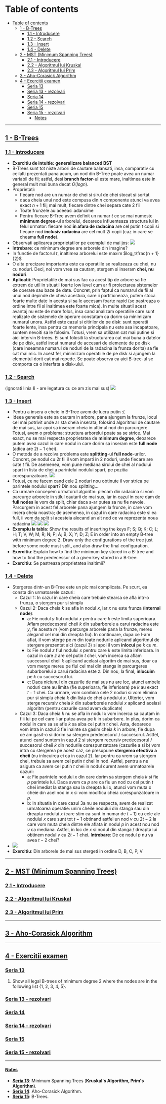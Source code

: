 # Table of contents
- [Table of contents](#table-of-contents)
  - [1 - B-Trees](#1---b-trees)
    - [1.1 - Introducere](#11---introducere)
    - [1.2 - Search](#12---search)
    - [1.3 - Insert](#13---insert)
    - [1.4 - Delete](#14---delete)
  - [2 - MST (Minimum Spanning Trees)](#2---mst-minimum-spanning-trees)
    - [2.1 - Introducere](#21---introducere)
    - [2.2 - Algoritmul lui Kruskal](#22---algoritmul-lui-kruskal)
    - [2.3 - Algoritmul lui Prim](#23---algoritmul-lui-prim)
  - [3 - Aho-Corasick Algorithm](#3---aho-corasick-algorithm)
  - [4 - Exercitii examen](#4---exercitii-examen)
    - [Seria 13](#seria-13)
    - [Seria 13 - rezolvari](#seria-13---rezolvari)
    - [Seria 14](#seria-14)
    - [Seria 14 - rezolvari](#seria-14---rezolvari)
    - [Seria 15](#seria-15)
    - [Seria 15 - rezolvari](#seria-15---rezolvari)
      - [Notes](#notes)

---

## <ins>1 - B-Trees</ins>

### <ins>1.1 - Introducere</ins>
- **Exercitiu de intuitie: generalizare balanced BST**
- B-Trees sunt tot niste arbori de cautare balansati, insa, comparativ cu ceilalti prezentati pana acum, un nod din B-Tree poate avea un numar variabil de fii; astfel, desi **branch factor**-ul este mare, inaltimea este in general mult mai buna decat $O(logn)$.
- Proprietati:
  - fiecare nod are un numar de chei si sirul de chei stocat si sortat
  - daca cheia unui nod este compusa din $n$ componente atunci va avea exact $n + 1$ fii; mai mult, fiecare dintre chei separa cate 2 fii
  - Toate frunzele au aceeasi adancime
  - Pentru fiecare B-Tree avem definit un numar $t$ ce se mai numeste **minimum degree**-ul arborelui, deoarece influenteaza structura lui in felul urmator: fiecare nod **in afara de radacina** are cel putin $t$ copii si fiecare nod **inclusiv radacina** are cel mult $2t$ copii (caz in care se cheama **full node**).
- Observati aplicarea proprietatilor pe exemplul de mai jos:
![](./images/B-tree_structure.png)
- **Intrebare**: ce minimum degree are arborele din imagine?
- In functie de factorul $t$, inaltimea arborelui este maxim $log_t\frac{n + 1}{2}$
- O alta precizare importanta este ca operatiile se realizeaza cu chei, nu cu noduri. Deci, noi vom vrea sa cautam, stergem si inseram **chei, nu noduri**.
- **Aplicatii**: Proprietatile de mai sus fac ca acest tip de arbore sa fie extrem de util in situatii foarte low level cum ar fi proiectarea sistemelor de operare sau baze de date. Concret, prin faptul ca numarul de fii al unui nod depinde de cheia acestuia, care ii partitioneaza, putem stoca foarte multe date in acesta si sa le accesam foarte rapid (se pastreaza o ordine intre fii si inaltimea este foarte mica). In multe situatii acest avantaj nu este de mare folos, insa cand analizam operatiile care sunt realizate de sistemele de operare constatam ca dorim sa minimizam numarul unora. Astfel este cazul si citirilor de pe disk: sunt operatii foarte lente, insa pentru ca memoria principala nu este asa incapatoare, suntem nevoiti sa le folosim. Totusi, vrem sa utilizam cat mai putine si aici intervin B-trees. Ei sunt folositi la structurarea cat mai buna a datelor de pe disk, astfel incat numarul de accesari de elemente de pe disk (care inseamna numarul de noduri de la radacina la frunza dorita) sa fie cat mai mic. In acest fel, minimizam operatiile de pe disk si ajungem la elementul dorit cat mai repede. Se poate observa ca aici B-tree-ul se comporta ca o interfata a disk-ului.
### <ins>1.2 - Search</ins>
(ignorati linia 8 - are legatura cu ce am zis mai sus)
![](./images/B-tree_search.png)

### <ins>1.3 - Insert</ins>
- Pentru a insera o cheie in B-Tree avem de lucru putin :(
- Ideea generala este sa cautam in arbore, pana ajungem la frunze, locul cel mai potrivit unde ar sta cheia inserata, folosind algoritmul de cautare de mai sus, iar apoi sa inseram cheia in ultimul nod din parcurgere. Totusi, avem o problema: structura arborelui poate sa se strice. Mai exact, nu se mai respecta proprietatea de **minimum degree**, deoarece putem avea cazul in care nodul in care dorim sa inseram este **full node** (adica are $2t - 1$ chei).
- O metoda de a rezolva problema este **splitting**-ul **full node**-urilor. Concret, pe nodul cu $2t$ fii il vom imparti in 2 noduri, unde fiecare are cate $t$ fii. De asemenea, vom pune mediana sirului de chei al nodului spart in lista de chei a parintelui nodului spart, pe pozitia corespunzatoare.
![](./images/B-tree_splitting.png)
- Totusi, ce ne facem cand cele 2 noduri nou obtinute il vor strica pe parintele nodului spart? Din nou splitting...
- Ca urmare concepem urmatorul algoritm: plecam din radacina si vom parcurge arborele in stilul cautarii de mai sus, iar in cazul in care dam de **full nodes** le vom da split, chiar daca s-ar putea sa nu fie nevoie. Parcurgem in acest fel arborele pana ajungem la frunze, in care vom insera cheia noastra; de asemenea, in cazul in care radacina este si ea full, ii vom da split si acesteia alocand un alt nod ce va reprezenta noua radacina
![](./images/B-tree_splitting_algorithm.png)
![](./images/B-tree_insert_algorithm.png)
![](./images/B-tree_insert.png)
- **Exemplu la tabla**: Show the results of inserting the keys F; S; Q; K; C; L; H; T; V; W; M; R; N; P; A; B; X; Y; D; Z; E in order into an empty B-tree with minimum degree 2. Draw only the conﬁgurations of the tree just before some node must split, and also draw the ﬁnal conﬁguration.
- **Exercitiu**: Explain how to ﬁnd the minimum key stored in a B-tree and how to ﬁnd the predecessor of a given key stored in a B-tree.
- **Exercitiu**: Se pastreaza proprietatea inaltimii?

### <ins>1.4 - Delete</ins>
- Stergerea dintr-un B-Tree este un pic mai complicata. Pe scurt, ea consta din urmatoarele cazuri:
  - Cazul 1: In cazul in care cheia care trebuie stearsa se afla intr-o frunza, o stergem pur si simplu
  - Cazul 2: Daca cheia $k$ se afla in nodul $x$, iar $x$ nu este frunza (**internal node**):
    - a: Fie nodul $y$ fiul nodului $x$ pentru care $k$ este limita superioara. Aflam predecesorul cheii $k$ din subarborele a carui radacina este $y$, fie acesta $m$ (vom parcurge arborele pana la frunze, mereu alegand cel mai din dreapta fiu). In continuare, dupa ce l-am aflat, il vom sterge pe $m$ din toate nodurile aplicand algoritmul de stergere prezentat aici (cazul 3) si apoi il vom **inlocui** pe $k$ cu $m$.
    - b: Fie nodul $z$ fiul nodului $x$ pentru care $k$ este limita inferioara. In cazul in care $z$ are cel putin $t$ chei, vom incerca sa aflam succesorul cheii $k$ aplicand acelasi algoritm de mai sus, doar ca vom merge mereu pe fiul cel mai din stanga in parcurgerea subarborelui a carui radacina este $z$. Din nou, la final, **inlocuim** pe $k$ cu succesorul lui.
    - c: Daca niciunul din cazurile de mai sus nu are loc, atunci ambele noduri care au limita (fie superioara, fie inferioara) pe $k$ au exact $t - 1$ chei. Ca urmare, vom combina cele 2 noduri si vom elimina pur si simplu cheia $k$ din lista de chei a nodului $x$. Ulterior, vom sterge recursiv cheia $k$ din subarborele nodului $x$ aplicand acelasi algoritm (pentru cazurile cand avem duplicate)
  - Cazul 3: Daca cheia $k$ nu se afla in nodul $x$ vom incerca sa cautam in fiii lui pe cel care l-ar putea avea pe $k$ in subarbore. In plus, dorim ca nodul in care sa se afle $k$ sa aiba cel putin $t$ chei. Asta, deoarece vom intra in cazul 3 fie inainte sa gasim cheia $k$ in arbore, fie dupa ce am gasit-o si dorim sa stergem predecesorul / succesorul. Astfel, atunci cand suntem in cazul 2 si stergem recursiv predecesorul / succesorul cheii $k$ din nodurile corespunzatoare (cazurile a si b) vom intra cu stergerea pe acest caz, ce presupune **stergerea efectiva a cheii** (nu inlocuirea ei ca in cazul 2). Iar pentru ca vrem sa stergem chei, trebuie sa avem cel putin $t$ chei in nod. Astfel, pentru a ne asigura ca avem cel putin $t$ chei in nodul curent avem urmatoarele cazuri:
    - a: Fie parintele nodului $x$ din care dorim sa stergem cheia $k$ si fie $p$ parintele lui. Daca avem ca $p$ are ca fiu un nod cu cel putin $t$ chei imediat la stanga sau la dreapta lui $x$, atunci vom muta o cheie din acel nod in $x$ si vom modifica cheia corespunzatoare in $p$.
    - b: In situatia in care cazul 3a nu se respecta, avem de realizat urmatoarea operatie: unim cheile nodului din stanga sau din dreapta nodului $x$ (care stim ca sunt in numar de $t - 1$) cu cele ale nodului $x$ care sunt tot $t - 1$ obtinand astfel un nod $v$ cu $2t - 2$ la care vom muta cheia dintre ele aflata in nodul $p$ in acest nou nod $v$ ca mediana. Astfel, in loc de $x$ si nodul din stanga / dreapta lui obtinem nodul $v$ cu $2t - 1$ chei. **Intrebare**: De ce nodul $p$ nu va avea $t - 2$ chei?
- ![](./images/B-tree_delete.png)
- **Exercitiu**: Din arborele de mai sus stergeti in ordine D, B, C, P, V
--- 

## <ins>2 - MST (Minimum Spanning Trees)</ins>

### <ins>2.1 - Introducere</ins>

### <ins>2.2 - Algoritmul lui Kruskal</ins>

### <ins>2.3 - Algoritmul lui Prim</ins>

---

## <ins>3 - Aho-Corasick Algorithm</ins>

---

## <ins>4 - Exercitii examen</ins>

### <ins>Seria 13</ins>
1. Show all legal B-trees of minimum degree 2 where the nodes are in the following list {1, 2, 3, 4, 5}.
### <ins>Seria 13 - rezolvari</ins>

### <ins>Seria 14</ins>

### <ins>Seria 14 - rezolvari</ins>

### <ins>Seria 15</ins>

### <ins>Seria 15 - rezolvari</ins>

---

#### <ins>Notes</ins>
- <ins>**Seria 13**</ins>: Minimum Spanning Trees (**Kruskal's Algorithm, Prim's Algorithm**).
- <ins>**Seria 14**</ins>: Aho-Corasick Algorithm.
- <ins>**Seria 15**</ins>: B-Trees.
